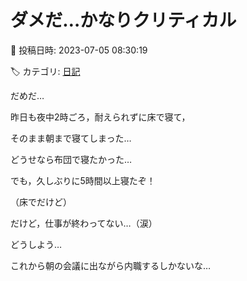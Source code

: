 # ダメだ…かなりクリティカル

📅 投稿日時: 2023-07-05 08:30:19

🏷️ カテゴリ: [日記](cc4b5682fb7b8b144980957a978653fb0.md)

だめだ…





昨日も夜中2時ごろ，耐えられずに床で寝て，


そのまま朝まで寝てしまった…


どうせなら布団で寝たかった…





でも，久しぶりに5時間以上寝たぞ！


（床でだけど）





だけど，仕事が終わってない…（涙）


どうしよう…


これから朝の会議に出ながら内職するしかないな…
